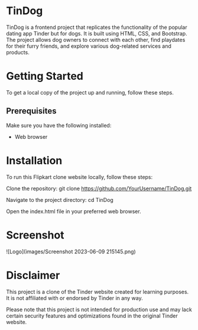 
# TinDog 

TinDog is a frontend project that replicates the functionality of the popular dating app Tinder but for dogs. It is built using HTML, CSS, and Bootstrap. The project allows dog owners to connect with each other, find playdates for their furry friends, and explore various dog-related services and products.
# Getting Started
To get a local copy of the project up and running, follow these steps.
## Prerequisites
Make sure you have the following installed:
* Web browser
# Installation
To run this Flipkart clone website locally, follow these steps:

Clone the repository:
git clone https://github.com/YourUsername/TinDog.git


Navigate to the project directory: cd TinDog

Open the index.html file in your preferred web browser.

# Screenshot
![Logo](images/Screenshot 2023-06-09 215145.png)

# Disclaimer
This project is a clone of the Tinder website created for learning purposes. It is not affiliated with or endorsed by Tinder in any way.

Please note that this project is not intended for production use and may lack certain security features and optimizations found in the original Tinder website.
